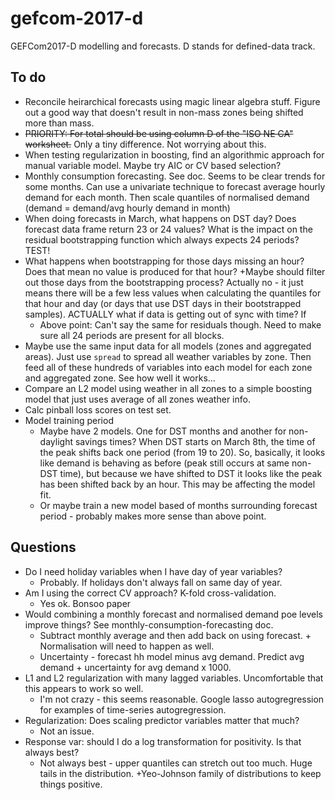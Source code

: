 # gefcom-2017-d
GEFCom2017-D modelling and forecasts. D stands for defined-data track.


## To do

* Reconcile heirarchical forecasts using magic linear algebra stuff. Figure out a good way that doesn't result in non-mass zones being shifted more than mass.
* ~~PRIORITY: For total should be using column D of the "ISO NE CA" worksheet.~~ Only a tiny difference. Not worrying about this.
* When testing regularization in boosting, find an algorithmic approach for manual variable model. Maybe try AIC or CV based selection?
* Monthly consumption forecasting. See doc. Seems to be clear trends for some months. Can use a univariate technique to forecast average hourly demand for each month. Then scale quantiles of normalised demand (demand = demand/avg hourly demand in month)
* When doing forecasts in March, what happens on DST day? Does forecast data frame return 23 or 24 values? What is the impact on the residual bootstrapping function which always expects 24 periods? TEST!
* What happens when bootstrapping for those days missing an hour? Does that mean no value is produced for that hour?
    +Maybe should filter out those days from the bootstrapping process? Actually no - it just means there will be a few less values when calculating the quantiles for that hour and day (or days that use DST days in their bootstrapped samples). ACTUALLY what if data is getting out of sync with time? If
    + Above point: Can't say the same for residuals though. Need to make sure all 24 periods are present for all blocks.
* Maybe use the same input data for all models (zones and aggregated areas). Just use `spread` to spread all weather variables by zone. Then feed all of these hundreds of variables into each model for each zone and aggregated zone. See how well it works...
* Compare an L2 model using weather in all zones to a simple boosting model that just uses average of all zones weather info.
* Calc pinball loss scores on test set.
* Model training period
    + Maybe have 2 models. One for DST months and another for non-daylight savings times? When DST starts on March 8th, the time of the peak shifts back one period (from 19 to 20). So, basically, it looks like demand is behaving as before (peak still occurs at same non-DST time), but because we have shifted to DST it looks like the peak has been shifted back by an hour. This may be affecting the model fit.
    + Or maybe train a new model based of months surrounding forecast period - probably makes more sense than above point.

## Questions
* Do I need holiday variables when I have day of year variables?
    + Probably. If holidays don't always fall on same day of year.
* Am I using the correct CV approach? K-fold cross-validation.
    + Yes ok. Bonsoo paper
* Would combining a monthly forecast and normalised demand poe levels improve things? See monthly-consumption-forecasting doc.
    + Subtract monthly average and then add back on using forecast.       + Normalisation will need to happen as well.
    + Uncertainty - forecast hh model minus avg demand. Predict avg demand + uncertainty for avg demand x 1000.
* L1 and L2 regularization with many lagged variables. Uncomfortable that this appears to work so well.
    + I'm not crazy - this seems reasonable. Google lasso autogregression for examples of time-series autogregression.
* Regularization: Does scaling predictor variables matter that much?
    + Not an issue.
* Response var: should I do a log transformation for positivity. Is that always best?
    + Not always best - upper quantiles can stretch out too much. Huge tails in the distribution.
    +Yeo-Johnson family of distributions to keep things positive.

